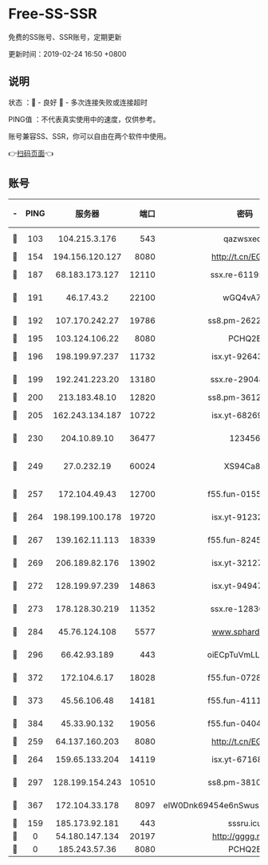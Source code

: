 # Free-SS-SSR

免费的SS账号、SSR账号，定期更新

更新时间：2019-02-24 16:50 +0800

## 说明

状态     ：🙂 - 良好 🙁 - 多次连接失败或连接超时

PING值   ：不代表真实使用中的速度，仅供参考。

账号兼容SS、SSR，你可以自由在两个软件中使用。

👉[扫码页面](https://liesauer.github.io/free-ss-ssr.github.io/)👈

## 账号

|-|PING|服务器|端口|密码|加密方式|区域|
|:----:|:----:|:-----:|-----:|:----:|:----:|:----:|
|🙂|103|104.215.3.176|543|qazwsxedc|aes-256-gcm|JP|
|🙂|154|194.156.120.127|8080|http://t.cn/EGJIyrl|rc4-md5|RU|
|🙂|187|68.183.173.127|12110|ssx.re-61195437|aes-256-cfb|US|
|🙂|191|46.17.43.2|22100|wGQ4vA7D|aes-256-gcm|RU|
|🙂|192|107.170.242.27|19786|ss8.pm-26221677|aes-256-cfb|US|
|🙂|195|103.124.106.22|8080|PCHQ2E|rc4-md5|US|
|🙂|196|198.199.97.237|11732|isx.yt-92643229|aes-256-cfb|US|
|🙂|199|192.241.223.20|13180|ssx.re-29048876|aes-256-cfb|US|
|🙂|200|213.183.48.10|12820|ss8.pm-36124269|rc4-md5|RU|
|🙂|205|162.243.134.187|10722|isx.yt-68269758|aes-256-cfb|US|
|🙂|230|204.10.89.10|36477|123456|aes-256-cfb|US|
|🙂|249|27.0.232.19|60024|XS94Ca8K|xchacha20-ietf-poly1305|HK|
|🙂|257|172.104.49.43|12700|f55.fun-01558008|aes-256-cfb|SG|
|🙂|264|198.199.100.178|19720|isx.yt-91232845|aes-256-cfb|US|
|🙂|267|139.162.11.113|18339|f55.fun-82455292|aes-256-cfb|SG|
|🙂|269|206.189.82.176|13902|isx.yt-32127764|aes-256-cfb|SG|
|🙂|272|128.199.97.239|14863|isx.yt-94947792|aes-256-cfb|SG|
|🙂|273|178.128.30.219|11352|ssx.re-12830848|aes-256-cfb|SG|
|🙂|284|45.76.124.108|5577|www.sphard.com|aes-256-cfb|AU|
|🙂|296|66.42.93.189|443|oiECpTuVmLLxk4Ts|aes-256-cfb|US|
|🙂|372|172.104.6.17|18028|f55.fun-07282375|aes-256-cfb|US|
|🙂|373|45.56.106.48|14181|f55.fun-41115808|aes-256-cfb|US|
|🙂|384|45.33.90.132|19056|f55.fun-04047720|aes-256-cfb|US|
|🙂|259|64.137.160.203|8080|http://t.cn/EGJIyrl|rc4-md5|CA|
|🙂|264|159.65.133.204|14119|isx.yt-67168990|aes-256-cfb|SG|
|🙂|297|128.199.154.243|10510|ss8.pm-38103435|aes-256-cfb|SG|
|🙂|367|172.104.33.178|8097|eIW0Dnk69454e6nSwuspv9DmS201tQ0D|aes-256-cfb|SG|
|🙁|159|185.173.92.181|443|sssru.icu|rc4-md5|RU|
|🙁|0|54.180.147.134|20197|http://gggg.rocks|chacha20|KR|
|🙁|0|185.243.57.36|8080|PCHQ2E|rc4-md5|US|
